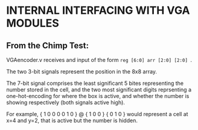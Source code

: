 # INTERNAL INTERFACING WITH VGA MODULES

## From the Chimp Test:

VGAencoder.v receives and input of the form ``reg [6:0] arr [2:0] [2:0] ``.

The two 3-bit signals represent the position in the 8x8 array.

The 7-bit signal comprises the least significant 5 bites representing the number stored in the cell, and the two most significant digits reprsenting a one-hot-encoding for where the box is active, and whether the number is showing respectively (both signals active high).

For example, { 1 0 0 0 0 1 0 } @ { 1 0 0 } { 0 1 0 } would represent a cell at x=4 and y=2, that is active but the number is hidden.



